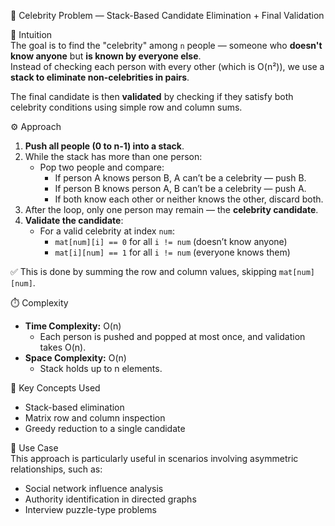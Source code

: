 🧱 Celebrity Problem — Stack-Based Candidate Elimination + Final Validation

🧠 Intuition  
The goal is to find the "celebrity" among `n` people — someone who **doesn't know anyone** but **is known by everyone else**.  
Instead of checking each person with every other (which is O(n²)), we use a **stack to eliminate non-celebrities in pairs**.

The final candidate is then **validated** by checking if they satisfy both celebrity conditions using simple row and column sums.

⚙️ Approach  

1. **Push all people (0 to n-1) into a stack**.
2. While the stack has more than one person:
   - Pop two people and compare:
     - If person A knows person B, A can’t be a celebrity — push B.
     - If person B knows person A, B can’t be a celebrity — push A.
     - If both know each other or neither knows the other, discard both.
3. After the loop, only one person may remain — the **celebrity candidate**.
4. **Validate the candidate**:
   - For a valid celebrity at index `num`:
     - `mat[num][i] == 0` for all `i != num` (doesn’t know anyone)
     - `mat[i][num] == 1` for all `i != num` (everyone knows them)

✅ This is done by summing the row and column values, skipping `mat[num][num]`.

⏱️ Complexity  

- **Time Complexity:** O(n)  
  - Each person is pushed and popped at most once, and validation takes O(n).
- **Space Complexity:** O(n)  
  - Stack holds up to n elements.

🧩 Key Concepts Used  

- Stack-based elimination
- Matrix row and column inspection
- Greedy reduction to a single candidate

📌 Use Case  
This approach is particularly useful in scenarios involving asymmetric relationships, such as:

- Social network influence analysis
- Authority identification in directed graphs
- Interview puzzle-type problems

